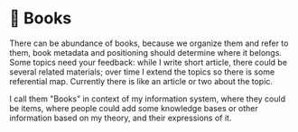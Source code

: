 # 🔰 Books

There can be abundance of books, because we organize them and refer to them, book metadata and positioning should determine where it belongs. Some topics need your feedback: while I write short article, there could be several related materials; over time I extend the topics so there is some referential map. Currently there is like an article or two about the topic.

I call them "Books" in context of my information system, where they could be items, where people could add some knowledge bases or other information based on my theory, and their expressions of it.
